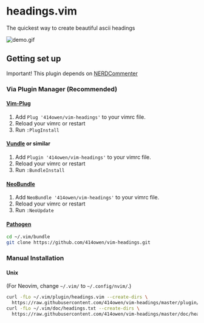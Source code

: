 # headings.vim

The quickest way to create beautiful ascii headings

![demo.gif](https://github.com/414owen/vim-headings/raw/master/demo.gif)

## Getting set up

Important!
This plugin depends on [NERDCommenter](https://github.com/scrooloose/nerdcommenter)

### Via Plugin Manager (Recommended)

#### [Vim-Plug](https://github.com/junegunn/vim-plug)
1. Add `Plug '414owen/vim-headings'` to your vimrc file.
2. Reload your vimrc or restart
3. Run `:PlugInstall`

#### [Vundle](https://github.com/VundleVim/Vundle.vim) or similar

1. Add `Plugin '414owen/vim-headings'` to your vimrc file.
2. Reload your vimrc or restart
3. Run `:BundleInstall`

#### [NeoBundle](https://github.com/Shougo/neobundle.vim)

1. Add `NeoBundle '414owen/vim-headings'` to your vimrc file.
2. Reload your vimrc or restart
3. Run `:NeoUpdate`

#### [Pathogen](https://github.com/tpope/vim-pathogen)

```sh
cd ~/.vim/bundle
git clone https://github.com/414owen/vim-headings.git
```

### Manual Installation

#### Unix

(For Neovim, change `~/.vim/` to `~/.config/nvim/`.)

```sh
curl -fLo ~/.vim/plugin/headings.vim --create-dirs \
  https://raw.githubusercontent.com/414owen/vim-headings/master/plugin/headings.vim
curl -fLo ~/.vim/doc/headings.txt --create-dirs \
  https://raw.githubusercontent.com/414owen/vim-headings/master/doc/headings.txt
```
